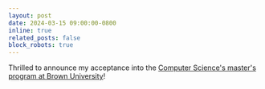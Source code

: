 ```yaml
---
layout: post
date: 2024-03-15 09:00:00-0800
inline: true
related_posts: false
block_robots: true
---
```


Thrilled to announce my acceptance into the [Computer Science's master's program at Brown University](https://graduateprograms.brown.edu/graduate-program/computer-science-scm)!
